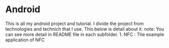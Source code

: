 # Android
This is all my android project and tutorial. I divide the project from technologies and technich that I use. This below is detail about it.
note: You can see more detail in README file in each subfolder.
    1. NFC : The example application of NFC
